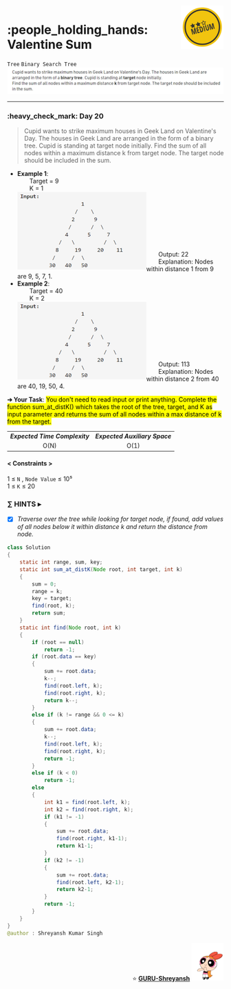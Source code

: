 <img align='right' src="https://github.com/guru-shreyansh/GeeksforGeeks-30-Days-of-Code/blob/main/!DOC!/Medium%232.png" width="100">
<h1>:people_holding_hands: Valentine Sum</h1>

`Tree`
`Binary Search Tree`
<img align='centre' src="https://github.com/guru-shreyansh/GeeksforGeeks-30-Days-of-Code/blob/main/Day%3C20%3E/D20.png">
________________________________________________________________________________________________________________________________________________________
<h3>:heavy_check_mark: Day 20</h3>
<blockquote>Cupid wants to strike maximum houses in Geek Land on Valentine's Day. The houses in Geek Land are arranged in the form of a binary tree. Cupid is standing at target node initially. Find the sum of all nodes within a maximum distance k from target node. The target node should be included in the sum.</blockquote>

* **Example 1**:<br>
&emsp;&emsp;Target = 9<br>
&emsp;&emsp;K = 1<br>
<img align='left' src="https://github.com/guru-shreyansh/GeeksforGeeks-30-Days-of-Code/blob/main/Day%3C20%3E/D20.a.png" height="180" width="300"><br><br><br><br><br><br><br><br>
&emsp;&emsp;Output: 22<br>
&emsp;&emsp;Explanation: Nodes within distance 1 from 9 are 9, 5, 7, 1.<br>
* **Example 2**:<br>
&emsp;&emsp;Target = 40<br>
&emsp;&emsp;K = 2<br>
<img align='left' src="https://github.com/guru-shreyansh/GeeksforGeeks-30-Days-of-Code/blob/main/Day%3C20%3E/D20.a.png" height="180" width="300"><br><br><br><br><br><br><br><br>
&emsp;&emsp;Output: 113<br>
&emsp;&emsp;Explanation: Nodes within distance 2 from 40 are 40, 19, 50, 4.<br>

**➔ Your Task**:
<mark>You don't need to read input or print anything. Complete the function sum_at_distK() which takes the root of the tree, target, and K  as input parameter and returns the sum of all nodes within a max distance of k from the target.</mark>

<table align="center">
      <tr><td><em><b>Expected Time Complexity</td> <td><em><b>Expected Auxiliary Space</td></tr>
      <tr><td align="center">O(N)</td> <td align="center">O(1)</td></tr>
</table>

#### < Constraints >
1  ≤ ` N ` , ` Node Value ` ≤  10⁵<br>
1  ≤ ` K ` ≤  20

###      ∑ HINTS ▸
- [x] _Traverse over the tree while looking for target node, if found, add values of all nodes below it within distance k and return the distance from node._
```java
class Solution
{
    static int range, sum, key;
    static int sum_at_distK(Node root, int target, int k)
    {
        sum = 0;
        range = k;
        key = target;
        find(root, k);
        return sum;
    }
    static int find(Node root, int k)
    {
        if (root == null)
            return -1;
        if (root.data == key)
        {
            sum += root.data;
            k--;
            find(root.left, k);
            find(root.right, k);
            return k--;
        }
        else if (k != range && 0 <= k)
        {
            sum += root.data;
            k--;
            find(root.left, k);
            find(root.right, k);
            return -1;
        }
        else if (k < 0)
            return -1;
        else
        {
            int k1 = find(root.left, k);
            int k2 = find(root.right, k);
            if (k1 != -1)
            {
                sum += root.data;
                find(root.right, k1-1);
                return k1-1;
            }
            if (k2 != -1)
            {
                sum += root.data;
                find(root.left, k2-1);
                return k2-1;
            }
            return -1;
        }
    }
}
@author : Shreyansh Kumar Singh
```
<p align="right"> ⭐️ <a href="https://github.com/GURU-Shreyansh" target="_blank"> <b>GURU-Shreyansh</b></a>
      <img src="https://github.com/guru-shreyansh/GeeksforGeeks-30-Days-of-Code/blob/main/!DOC!/GIF--Happy-Powerpuff-Girls-Qakyyrk1IKwuK8YtQ6.gif" width="75"> </p>
<!--
#GURU ツ
-->
